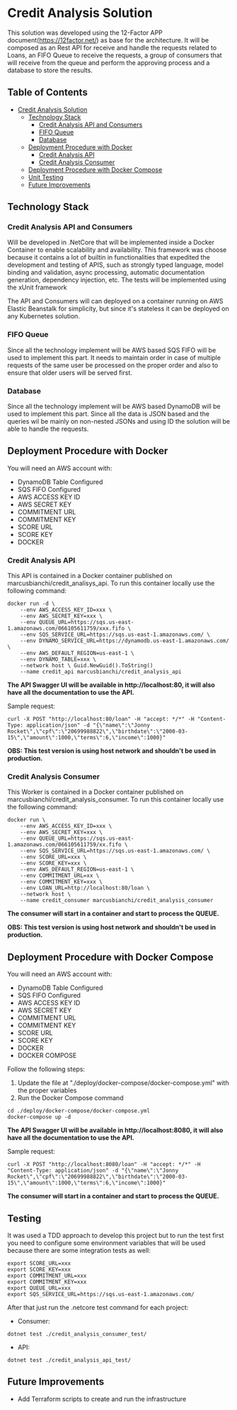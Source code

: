 # Credit Analysis Solution
This solution was developed using the 12-Factor APP document(https://12factor.net/) as base for the architecture. It will be composed as an Rest API for receive and handle the requests related to Loans, an FIFO Queue to receive the requests, a group of consumers that will receive from the queue and perform the approving process and a database to store the results.


## Table of Contents
- [Credit Analysis Solution](#credit-analysis-solution)
  * [Technology Stack](#technology-stack)
    + [Credit Analysis API and Consumers](#credit-analysis-api-and-consumers)
    + [FIFO Queue](#fifo-queue)
    + [Database](#database)
  * [Deployment Procedure with Docker](#deployment-procedure-with-docker)
    + [Credit Analysis API](#credit-analysis-api)
    + [Credit Analysis Consumer](#credit-analysis-consumer)
  * [Deployment Procedure with Docker Compose](#deployment-procedure-with-docker-compose)
  * [Unit Testing](#unit-testing)
  * [Future Improvements](#future-improvements)

## Technology Stack

### Credit Analysis API and Consumers
Will be developed in .NetCore that will be implemented inside a Docker Container to enable scalability and availability. This framework was choose because it contains a lot of builtin in functionalities that expedited the development and testing of APIS, such as strongly typed language, model binding and validation, async processing, automatic documentation generation, dependency injection, etc. The tests will be implemented using the xUnit framework

The API and Consumers will can deployed on a container running on AWS Elastic Beanstalk for simplicity, but since it's stateless it can be deployed on any Kubernetes solution.

### FIFO Queue
Since all the technology implement will be AWS based SQS FIFO will be used to implement this part. It needs to maintain order in case of multiple requests of the same user be processed on the proper order and also to ensure that older users will be served first.

### Database
Since all the technology implement will be AWS based DynamoDB will be used to implement this part. Since all the data is JSON based and the queries wil be mainly on non-nested JSONs and using ID the solution will be able to handle the requests.

## Deployment Procedure with Docker

You will need an AWS account with:
- DynamoDB Table Configured
- SQS FIFO Configured
- AWS ACCESS KEY ID
- AWS SECRET KEY
- COMMITMENT URL
- COMMITMENT KEY
- SCORE URL
- SCORE KEY
- DOCKER


### Credit Analysis API
This API is contained in a Docker container published on marcusbianchi/credit_analisys_api. To run this container locally use the following command:

```shell
docker run -d \
	--env AWS_ACCESS_KEY_ID=xxx \
	--env AWS_SECRET_KEY=xxx \
	--env QUEUE_URL=https://sqs.us-east-1.amazonaws.com/066105611759/xxx.fifo \
	--env SQS_SERVICE_URL=https://sqs.us-east-1.amazonaws.com/ \
	--env DYNAMO_SERVICE_URL=https://dynamodb.us-east-1.amazonaws.com/ \
	--env AWS_DEFAULT_REGION=us-east-1 \
	--env DYNAMO_TABLE=xxx \
	--network host \ Guid.NewGuid().ToString()
	--name credit_api marcusbianchi/credit_analysis_api
```

**The API Swagger UI will be available in http://localhost:80, it will also have all the documentation to use the API.**

Sample request:
```shell
curl -X POST "http://localhost:80/loan" -H "accept: */*" -H "Content-Type: application/json" -d "{\"name\":\"Jonny Rocket\",\"cpf\":\"20699988822\",\"birthdate\":\"2000-03-15\",\"amount\":1000,\"terms\":6,\"income\":1000}"
```

__OBS: This test version is using host network and shouldn't be used in production.__

### Credit Analysis Consumer
This Worker is contained in a Docker container published on marcusbianchi/credit_analysis_consumer. To run this container locally use the following command:

```shell
docker run \
	--env AWS_ACCESS_KEY_ID=xxx \
	--env AWS_SECRET_KEY=xxx \
	--env QUEUE_URL=https://sqs.us-east-1.amazonaws.com/066105611759/xx.fifo \
	--env SQS_SERVICE_URL=https://sqs.us-east-1.amazonaws.com/ \
	--env SCORE_URL=xxx \
	--env SCORE_KEY=xxx \
	--env AWS_DEFAULT_REGION=us-east-1 \
	--env COMMITMENT_URL=xx \
	--env COMMITMENT_KEY=xxx \
	--env LOAN_URL=http://localhost:80/loan \
	--network host \
	--name credit_consumer marcusbianchi/credit_analysis_consumer
```
**The consumer will start in a container and start to process the QUEUE.**

__OBS: This test version is using host network and shouldn't be used in production.__

## Deployment Procedure with Docker Compose

You will need an AWS account with:
- DynamoDB Table Configured
- SQS FIFO Configured
- AWS ACCESS KEY ID
- AWS SECRET KEY
- COMMITMENT URL
- COMMITMENT KEY
- SCORE URL
- SCORE KEY
- DOCKER
- DOCKER COMPOSE

Follow the following steps:
1. Update the file at "./deploy/docker-compose/docker-compose.yml" with the proper variables
2. Run the Docker Compose command
```shell
cd ./deploy/docker-compose/docker-compose.yml
docker-compose up -d
```

**The API Swagger UI will be available in http://localhost:8080, it will also have all the documentation to use the API.**

Sample request:
```shell
curl -X POST "http://localhost:8080/loan" -H "accept: */*" -H "Content-Type: application/json" -d "{\"name\":\"Jonny Rocket\",\"cpf\":\"20699988822\",\"birthdate\":\"2000-03-15\",\"amount\":1000,\"terms\":6,\"income\":1000}"
```

**The consumer will start in a container and start to process the QUEUE.**


## Testing	

It was used a TDD approach to develop this project but to run the test first you need to configure some environment variables that will be used because there are some integration tests as well:
```shell
export SCORE_URL=xxx
export SCORE_KEY=xxx
export COMMITMENT_URL=xxx
export COMMITMENT_KEY=xxx
export QUEUE_URL=xxx
export SQS_SERVICE_URL=https://sqs.us-east-1.amazonaws.com/
```

After that just run the .netcore test command for each project:
- Consumer:
```shell
dotnet test ./credit_analysis_consumer_test/
```
- API:
```shell
dotnet test ./credit_analysis_api_test/
```

## Future Improvements
- Add Terraform scripts to create and run the infrastructure